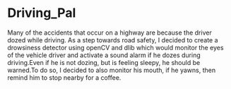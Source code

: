 # Driving_Pal
Many of the accidents that occur on a highway are because the driver dozed while driving. As a step towards road safety, I decided to create a drowsiness detector using openCV and dlib which would monitor the eyes of the vehicle driver and activate a sound alarm if he dozes during driving.Even if he is not dozing, but is feeling sleepy, he should be warned.To do so, I decided to also monitor his mouth, if he yawns, then remind him to stop nearby for a coffee.
